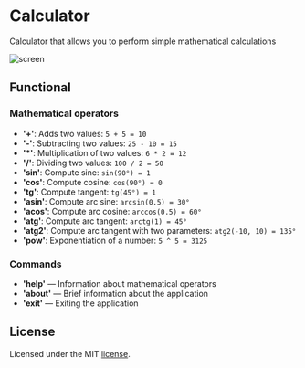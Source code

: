 # Calculator

Calculator that allows you to perform simple mathematical calculations

![screen](https://sun9-42.userapi.com/impg/YKKv3E4MonzxgtggebSy6fWCd0cTPJfNPOQxgA/EM4mlXMDuGw.jpg?size=1088x194&quality=95&sign=3093128d7a9897a9df6b17597300b0d3&type=album)

## Functional

### Mathematical operators

- **'+'**: Adds two values: `5 + 5 = 10`
- **'-'**: Subtracting two values: `25 - 10 = 15`
- **'*'**: Multiplication of two values: `6 * 2 = 12`
- **'/'**: Dividing two values: `100 / 2 = 50`
- **'sin'**: Compute sine: `sin(90°) = 1`
- **'cos'**: Compute cosine: `cos(90°) = 0`
- **'tg'**: Compute tangent: `tg(45°) = 1`
- **'asin'**: Compute arc sine: `arcsin(0.5) = 30°`
- **'acos'**: Compute arc cosine: `arccos(0.5) = 60°`
- **'atg'**: Compute arc tangent: `arctg(1) = 45°`
- **'atg2'**: Compute arc tangent with two parameters: `atg2(-10, 10) = 135°`
- **'pow'**: Exponentiation of a number: `5 ^ 5 = 3125`

### Commands

- **'help'** — Information about mathematical operators
- **'about'** — Brief information about the application
- **'exit'** — Exiting the application

## License

Licensed under the MIT [license](license).
